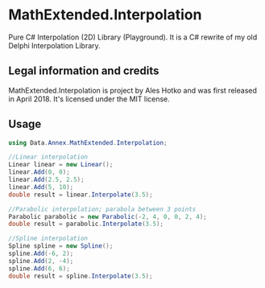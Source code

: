 # MathExtended.Interpolation
Pure C# Interpolation (2D) Library (Playground). It is a C# rewrite of my old Delphi Interpolation Library.

## Legal information and credits

MathExtended.Interpolation is project by Ales Hotko and was first released in April 2018. It's licensed under the MIT license.

## Usage

```csharp
using Data.Annex.MathExtended.Interpolation;

//Linear interpolation
Linear linear = new Linear();
linear.Add(0, 0);
linear.Add(2.5, 2.5);
linear.Add(5, 10);
double result = linear.Interpolate(3.5);

//Parabolic interpolation; parabola between 3 points			
Parabolic parabolic = new Parabolic(-2, 4, 0, 0, 2, 4);
double result = parabolic.Interpolate(3.5);

//Spline interpolation
Spline spline = new Spline();
spline.Add(-6, 2);
spline.Add(2, -4);
spline.Add(6, 6);	
double result = spline.Interpolate(3.5);		
```